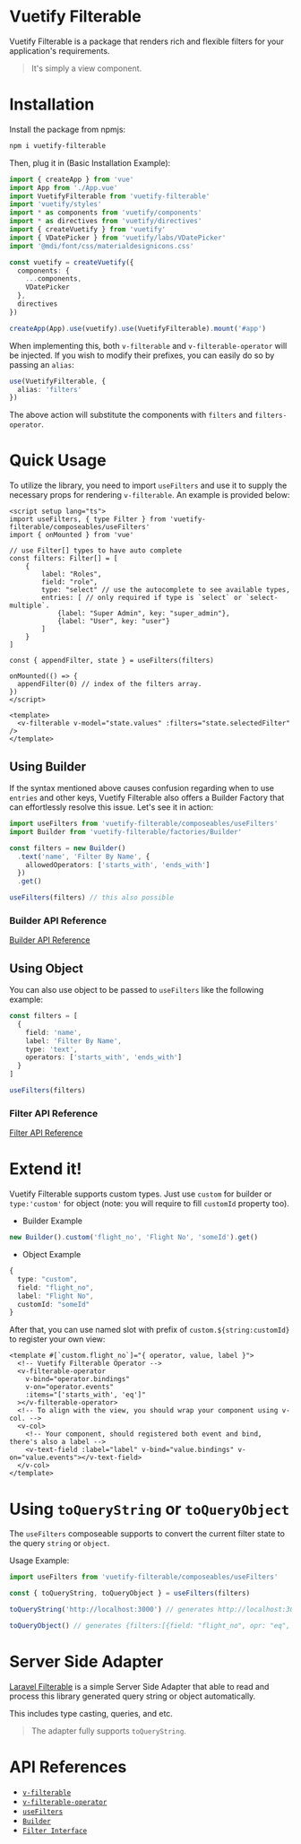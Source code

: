 # Vuetify Filterable

Vuetify Filterable is a package that renders rich and flexible filters for your application's requirements.

> It's simply a view component.

# Installation

Install the package from npmjs:

```bash
npm i vuetify-filterable
```

Then, plug it in (Basic Installation Example):

```typescript
import { createApp } from 'vue'
import App from './App.vue'
import VuetifyFilterable from 'vuetify-filterable'
import 'vuetify/styles'
import * as components from 'vuetify/components'
import * as directives from 'vuetify/directives'
import { createVuetify } from 'vuetify'
import { VDatePicker } from 'vuetify/labs/VDatePicker'
import '@mdi/font/css/materialdesignicons.css'

const vuetify = createVuetify({
  components: {
    ...components,
    VDatePicker
  },
  directives
})

createApp(App).use(vuetify).use(VuetifyFilterable).mount('#app')
```

When implementing this, both `v-filterable` and `v-filterable-operator` will be injected. If you wish to modify their prefixes, you can easily do so by passing an `alias`:

```typescript
use(VuetifyFilterable, {
  alias: 'filters'
})
```

The above action will substitute the components with `filters` and `filters-operator`.

# Quick Usage

To utilize the library, you need to import `useFilters` and use it to supply the necessary props for rendering `v-filterable`. An example is provided below:

```vue
<script setup lang="ts">
import useFilters, { type Filter } from 'vuetify-filterable/composeables/useFilters'
import { onMounted } from 'vue'

// use Filter[] types to have auto complete
const filters: Filter[] = [
    {
        label: "Roles",
        field: "role",
        type: "select" // use the autocomplete to see available types,
        entries: [ // only required if type is `select` or `select-multiple`.
            {label: "Super Admin", key: "super_admin"},
            {label: "User", key: "user"}
        ]
    }
]

const { appendFilter, state } = useFilters(filters)

onMounted(() => {
  appendFilter(0) // index of the filters array.
})
</script>

<template>
  <v-filterable v-model="state.values" :filters="state.selectedFilter" />
</template>
```

## Using Builder

If the syntax mentioned above causes confusion regarding when to use `entries` and other keys, Vuetify Filterable also offers a Builder Factory that can effortlessly resolve this issue. Let's see it in action:

```typescript
import useFilters from 'vuetify-filterable/composeables/useFilters'
import Builder from 'vuetify-filterable/factories/Builder'

const filters = new Builder()
  .text('name', 'Filter By Name', {
    allowedOperators: ['starts_with', 'ends_with']
  })
  .get()

useFilters(filters) // this also possible
```

### Builder API Reference

[Builder API Reference](https://github.com/albetnov/vuetify-filterable/wiki/Builder-API-Reference)

## Using Object

You can also use object to be passed to `useFilters` like the following example:

```typescript
const filters = [
  {
    field: 'name',
    label: 'Filter By Name',
    type: 'text',
    operators: ['starts_with', 'ends_with']
  }
]

useFilters(filters)
```

### Filter API Reference

[Filter API Reference](https://github.com/albetnov/vuetify-filterable/wiki/Filter-API-Reference)

# Extend it!

Vuetify Filterable supports custom types. Just use `custom` for builder or `type:'custom'` for object (note: you will require to fill `customId` property too).

- Builder Example

```typescript
new Builder().custom('flight_no', 'Flight No', 'someId').get()
```

- Object Example

```typescript
{
  type: "custom",
  field: "flight_no",
  label: "Flight No",
  customId: "someId"
}
```

After that, you can use named slot with prefix of `custom.${string:customId}` to register your own view:

```vue
<template #[`custom.flight_no`]="{ operator, value, label }">
  <!-- Vuetify Filterable Operator -->
  <v-filterable-operator
    v-bind="operator.bindings"
    v-on="operator.events"
    :items="['starts_with', 'eq']"
  ></v-filterable-operator>
  <!-- To align with the view, you should wrap your component using v-col. -->
  <v-col>
    <!-- Your component, should registered both event and bind, there's also a label -->
    <v-text-field :label="label" v-bind="value.bindings" v-on="value.events"></v-text-field>
  </v-col>
</template>
```

# Using `toQueryString` or `toQueryObject`

The `useFilters` composeable supports to convert the current filter state to the query `string` or `object`.

Usage Example:

```typescript
import useFilters from 'vuetify-filterable/composeables/useFilters'

const { toQueryString, toQueryObject } = useFilters(filters)

toQueryString('http://localhost:3000') // generates http://localhost:3000?filters[0][field]=flight_no&filters[0][opr]=eq&filters[0][val]=1010

toQueryObject() // generates {filters:[{field: "flight_no", opr: "eq", val: 1010}]}
```

# Server Side Adapter

[Laravel Filterable](https://github.com/albetnov/laravel-filterable) is a simple Server Side Adapter that able to read and process this library generated query string or object automatically.

This includes type casting, queries, and etc.

> The adapter fully supports `toQueryString`.

# API References

- [`v-filterable`](https://github.com/albetnov/vuetify-filterable/wiki/V%E2%80%90Filterable-Component-API)
- [`v-filterable-operator`](https://github.com/albetnov/vuetify-filterable/wiki/V%E2%80%90Filterable%E2%80%90Operator-Componet-API)
- [`useFilters`](https://github.com/albetnov/vuetify-filterable/wiki/useFilters-API)
- [`Builder`](https://github.com/albetnov/vuetify-filterable/wiki/Builder-API-Reference)
- [`Filter Interface`](https://github.com/albetnov/vuetify-filterable/wiki/Filter-API-Reference)
